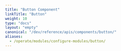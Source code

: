 ```yaml
---
title: "Button Component"
linkTitle: "Button"
weight: 10
type: "docs"
layout: "empty"
canonical: "/dev/reference/apis/components/button/"
aliases:
  - /operate/modules/configure-modules/button/
---
```

